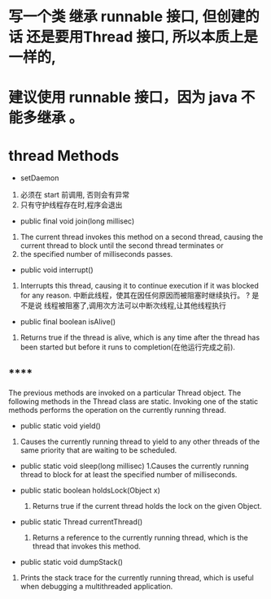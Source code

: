 # 写一个类 继承 runnable 接口, 但创建的话 还是要用Thread 接口, 所以本质上是一样的,
# 建议使用 runnable 接口，因为 java 不能多继承 。


# thread Methods 

- setDaemon
1. 必须在 start 前调用, 否则会有异常
2. 只有守护线程存在时,程序会退出

- public final void join(long millisec)
1. The current thread invokes this method on a second thread,
   causing the current thread to block until the second thread terminates or 
2. the specified number of milliseconds passes.

- public void interrupt()
1. Interrupts this thread, causing it to continue execution if it was blocked for any reason.
  中断此线程，使其在因任何原因而被阻塞时继续执行。 
  ? 是不是说 线程被阻塞了,调用次方法可以中断次线程,让其他线程执行
  
	
- public final boolean isAlive()
1. Returns true if the thread is alive, 
   which is any time after the thread has been started but before it runs to completion(在他运行完成之前).
   
## ****   
The previous methods are invoked on a particular Thread object. The following methods in the Thread class are static. 
Invoking one of the static methods performs the operation on the currently running thread.     


- public static void yield()
 1. Causes the currently running thread to yield to
    any other threads of the same priority that are waiting to be scheduled.

- public static void sleep(long millisec)
 1.Causes the currently running thread to block for at least the specified number of milliseconds.
 
- public static boolean holdsLock(Object x)
  1. Returns true if the current thread holds the lock on the given Object.

- public static Thread currentThread()
  1. Returns a reference to the currently running thread, which is the thread that invokes this method.

- public static void dumpStack() 
 1. Prints the stack trace for the currently running thread, 
 which is useful when debugging a multithreaded application.  
        
    